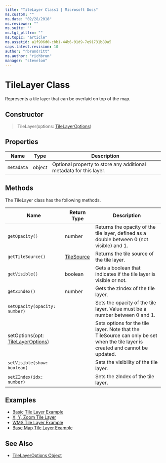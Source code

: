 ```yaml
---
title: "TileLayer Class1 | Microsoft Docs"
ms.custom: ""
ms.date: "02/28/2018"
ms.reviewer: ""
ms.suite: ""
ms.tgt_pltfrm: ""
ms.topic: "article"
ms.assetid: a1f906d0-cbb1-44b6-91d9-7e91731b89a5
caps.latest.revision: 10
author: "rbrundritt"
ms.author: "richbrun"
manager: "stevelom"
---
```

# TileLayer Class
Represents a tile layer that can be overlaid on top of the map. 

## Constructor

> TileLayer(options: [TileLayerOptions](../v8-web-control/tilelayeroptions-object.md))

## Properties

Name               | Type             | Description
------------------ | ---------------- | -------------------------------
`metadata`         | object           | Optional property to store any additional metadata for this layer.

## Methods

The TileLayer class has the following methods.  

Name                        | Return Type      | Description
--------------------------- | ---------------- | ----------------------------
`getOpacity()`                | number           | Returns the opacity of the tile layer, defined as a double between 0 (not visible) and 1.
`getTileSource()`             | [TileSource](../v8-web-control/tilesource-class.md)       | Returns the tile source of the tile layer.
`getVisible()`                | boolean          | Gets a boolean that indicates if the tile layer is visible or not.
`getZIndex()`                 | number           | Gets the zIndex of the tile layer.
`setOpacity(opacity: number)`  |                  | Sets the opacity of the tile layer. Value must be a number between 0 and 1.
setOptions(opt: [TileLayerOptions](../v8-web-control/tilelayeroptions-object.md)) |            | Sets options for the tile layer. Note that the TileSource can only be set when the tile layer is created and cannot be updated.
`setVisible(show: boolean)`    |                  | Sets the visibility of the tile layer.
`setZIndex(idx: number)`       |                  | Sets the zIndex of the tile layer.

## Examples

  * [Basic Tile Layer Example](../v8-web-control/basic-tile-layer-example.md)
  * [X, Y, Zoom Tile Layer](../v8-web-control/x-y-zoom-tilelayer.md)
  * [WMS Tile Layer Example](../v8-web-control/wms-tile-layer-example.md)
  * [Base Map Tile Layer Example](../v8-web-control/base-map-tile-layer-example.md)

## See Also
  * [TileLayerOptions Object](../v8-web-control/tilelayeroptions-object.md) 
